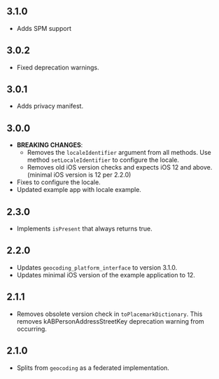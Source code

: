 ## 3.1.0

* Adds SPM support

## 3.0.2

* Fixed deprecation warnings.

## 3.0.1

* Adds privacy manifest.

## 3.0.0

* **BREAKING CHANGES**:
  * Removes the `localeIdentifier` argument from all methods. Use method `setLocaleIdentifier` to configure the locale.
  * Removes old iOS version checks and expects iOS 12 and above. (minimal iOS version is 12 per 2.2.0)
* Fixes to configure the locale.
* Updated example app with locale example.

## 2.3.0

* Implements `isPresent` that always returns true.

## 2.2.0

* Updates `geocoding_platform_interface` to version 3.1.0.
* Updates minimal iOS version of the example application to 12.

## 2.1.1

* Removes obsolete version check in `toPlacemarkDictionary`. This removes kABPersonAddressStreetKey deprecation warning from occurring.

## 2.1.0

* Splits from `geocoding` as a federated implementation.
